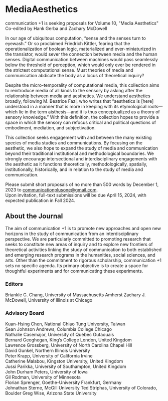 # MediaAesthetics

communication +1 is seeking proposals for Volume 10, "Media Aesthetics"<br />
Co-edited by Hank Gerba and Zachary McDowell

In our age of ubiquitous computation, “sense and the senses turn to eyewash.” Or so proclaimed Friedrich Kittler, fearing that the operationalization of boolean logic, materialized and ever-miniaturized in the transistor, would sever the connection between media and the human senses. Digital communication between machines would pass seamlessly below the threshold of perception, which would only ever be rendered in the strictest computational sense. Must theories of media and communication abdicate the body as a locus of theoretical inquiry?

Despite the micro-temporality of computational media, this collection aims to reintroduce media of all kinds to the sensory by asking after the relationship between media and aesthetics. We understand aesthetics broadly, following M. Beatrice Fazi, who writes that “aesthetics is [here] understood in a manner that is more in keeping with its etymological roots––which lie in the term aisthesis––and it is thus conceptualized as a theory of sensory knowledge.” With this definition, the collection hopes to provide a space in which the sensory can refocus critical and political questions of embodiment, mediation, and subjectivation.

This collection seeks engagement with and between the many existing species of media studies and communications. By focusing on the aesthetic, we also hope to expand the study of media and communication beyond their traditional institutional and methodological boundaries. We strongly encourage intersectional and interdisciplinary engagements with the aesthetic as it functions theoretically, methodologically, spatially, institutionally, historically, and in relation to the study of media and communication.

Please submit short proposals of no more than 500 words by December 1, 2023 to communicationplusone@gmail.com.<br />
Upon invitation, full-text submissions will be due April 15, 2024, with expected publication in Fall 2024.


## About the Journal
The aim of communication +1 is to promote new approaches and open new horizons in the study of communication from an interdisciplinary perspective. We are particularly committed to promoting research that seeks to constitute new areas of inquiry and to explore new frontiers of theoretical activities linking the study of communication to both established and emerging research programs in the humanities, social sciences, and arts. Other than the commitment to rigorous scholarship, communication +1 sets no specific agenda. Its primary objective is to create a space for thoughtful experiments and for communicating these experiments.

### Editors
Briankle G. Chang, University of Massachusetts Amherst
Zachary J. McDowell, University of Illinois at Chicago

### Advisory Board
Kuan-Hsing Chen, National Chiao Tung University, Taiwan<br />
Sean Johnson Andrews, Columbia College Chicago<br />
Nathalie Casemajor, University of Québec Outaouais<br />
Bernard Geoghegan, King’s College London, United Kingdom<br />
Lawrence Grossberg, University of North Carolina Chapel Hill<br />
David Gunkel, Northern Illinois University<br />
Peter Krapp, University of California Irvine<br />
Catherine Malabou, Kingston University, United Kingdom<br />
Jussi Parikka, University of Southampton, United Kingdom<br />
John Durham Peters, University of Iowa<br />
Gil Rodman, University of Minnesota<br />
Florian Sprenger, Goethe-University Frankfurt, Germany<br />
Johnathan Sterne, McGill University
Ted Striphas, University of Colorado, Boulder
Greg Wise, Arizona State University

